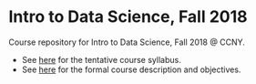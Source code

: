 # Intro to Data Science, Fall 2018
Course repository for Intro to Data Science, Fall 2018 @ CCNY.
* See [here](https://github.com/grantmlong/itds2018/blob/master/syllabus.md) for the tentative course syllabus.
* See [here](https://github.com/grantmlong/itds2018/blob/master/formal.md) for the formal course description and objectives.

